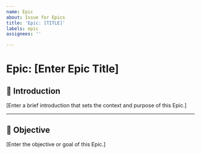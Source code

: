 ```yaml
---
name: Epic
about: Issue for Epics
title: 'Epic: [TITLE]'
labels: epic
assignees: ''

---
```


# Epic: [Enter Epic Title]

## 📌 Introduction

[Enter a brief introduction that sets the context and purpose of this Epic.]

---

## 📌 Objective

[Enter the objective or goal of this Epic.]

